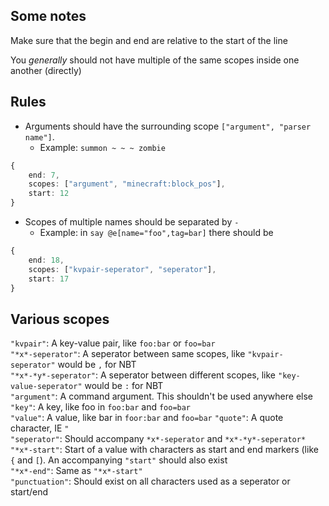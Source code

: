 
## Some notes

Make sure that the begin and end are relative to the start of the line
  
You *generally* should not have multiple of the same scopes inside one another (directly)

## Rules

* Arguments should have the surrounding scope `["argument", "parser name"]`.
    * Example: `summon ~ ~ ~ zombie`
```ts
{
    end: 7,
    scopes: ["argument", "minecraft:block_pos"],
    start: 12
}
```
* Scopes of multiple names should be separated by `-`
    * Example: in `say @e[name="foo",tag=bar]` there should be
```ts
{
    end: 18,
    scopes: ["kvpair-seperator", "seperator"],
    start: 17
}
```

## Various scopes
  
`"kvpair"`: A key-value pair, like `foo:bar` or `foo=bar`  
`"*x*-seperator"`: A seperator between same scopes, like `"kvpair-seperator"` would be `,` for NBT  
`"*x*-*y*-seperator"`: A seperator between different scopes, like `"key-value-seperator"` would be `:` for NBT  
`"argument"`: A command argument. This shouldn't be used anywhere else  
`"key"`: A key, like foo in `foo:bar` and `foo=bar`  
`"value"`: A value, like bar in `foor:bar` and `foo=bar` 
`"quote"`: A quote character, IE `"`  
`"seperator"`: Should accompany `*x*-seperator` and `*x*-*y*-seperator*`  
`"*x*-start"`: Start of a value with characters as start and end markers (like `{` and `[`). An accompanying `"start"` should also exist  
`"*x*-end"`: Same as `"*x*-start"`  
`"punctuation"`: Should exist on all characters used as a seperator or start/end
